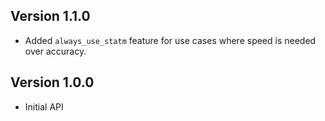 ## Version 1.1.0

- Added `always_use_statm` feature for use cases where speed is needed over accuracy.

## Version 1.0.0

- Initial API
